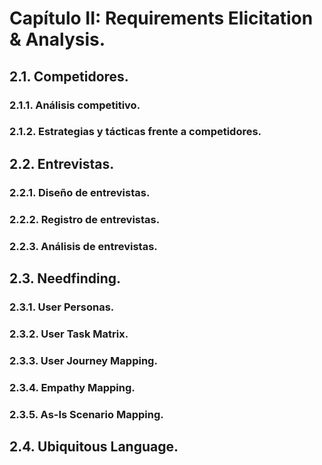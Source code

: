 # Capítulo II: Requirements Elicitation & Analysis.
## 2.1. Competidores.
### 2.1.1. Análisis competitivo.



### 2.1.2. Estrategias y tácticas frente a competidores.



## 2.2. Entrevistas.



### 2.2.1. Diseño de entrevistas.



### 2.2.2. Registro de entrevistas.



### 2.2.3. Análisis de entrevistas. 



## 2.3. Needfinding.
### 2.3.1. User Personas.



### 2.3.2. User Task Matrix.



### 2.3.3. User Journey Mapping.



### 2.3.4. Empathy Mapping.



### 2.3.5. As-Is Scenario Mapping.



## 2.4. Ubiquitous Language.
